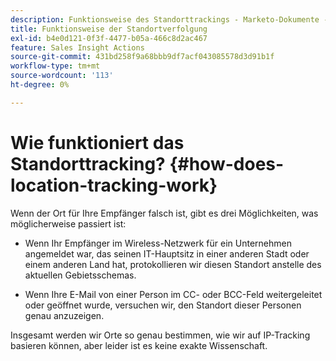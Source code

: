 ```yaml
---
description: Funktionsweise des Standorttrackings - Marketo-Dokumente - Produktdokumentation
title: Funktionsweise der Standortverfolgung
exl-id: b4e0d121-0f3f-4477-b05a-466c8d2ac467
feature: Sales Insight Actions
source-git-commit: 431bd258f9a68bbb9df7acf043085578d3d91b1f
workflow-type: tm+mt
source-wordcount: '113'
ht-degree: 0%

---
```


# Wie funktioniert das Standorttracking? {#how-does-location-tracking-work}

Wenn der Ort für Ihre Empfänger falsch ist, gibt es drei Möglichkeiten, was möglicherweise passiert ist:

- Wenn Ihr Empfänger im Wireless-Netzwerk für ein Unternehmen angemeldet war, das seinen IT-Hauptsitz in einer anderen Stadt oder einem anderen Land hat, protokollieren wir diesen Standort anstelle des aktuellen Gebietsschemas.

- Wenn Ihre E-Mail von einer Person im CC- oder BCC-Feld weitergeleitet oder geöffnet wurde, versuchen wir, den Standort dieser Personen genau anzuzeigen.

Insgesamt werden wir Orte so genau bestimmen, wie wir auf IP-Tracking basieren können, aber leider ist es keine exakte Wissenschaft.
